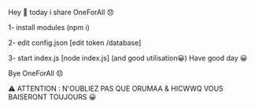 Hey 👋 today i share OneForAll 😞


1- install modules (npm i)

2- edit config.json [edit token /database] 

3- start index.js [node index.js] (and good utilisation😀)
Have good day 😀

Bye OneForAll 😞


⚠️ ATTENTION : N'OUBLIEZ PAS QUE ORUMAA & HICWWQ VOUS BAISERONT TOUJOURS 😀
